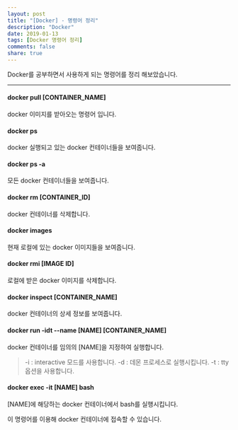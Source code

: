 ```yaml
---
layout: post
title: "[Docker] - 명령어 정리"
description: "Docker"
date: 2019-01-13
tags: [Docker 명령어 정리]
comments: false
share: true
---
```


Docker를 공부하면서 사용하게 되는 명령어를 정리 해보았습니다.

---

#### docker pull [CONTAINER_NAME]

docker 이미지를 받아오는 명령어 입니다.

#### docker ps 

docker 실행되고 있는 docker 컨테이너들을 보여줍니다.

#### docker ps -a 

모든 docker 컨테이너들을 보여줍니다.

#### docker rm [CONTAINER_ID]

docker 컨테이너를 삭제합니다.

#### docker images

현재 로컬에 있는 docker 이미지들을 보여줍니다.

#### docker rmi [IMAGE ID]

로컬에 받은 docker 이미지를 삭제합니다.

#### docker inspect [CONTAINER_NAME]

docker 컨테이너의 상세 정보를 보여줍니다.

#### docker run -idt --name [NAME] [CONTAINER_NAME]

docker 컨테이너를 임의의 [NAME]을 지정하여 실행합니다.

> -i : interactive 모드를 사용합니다.
> -d : 데몬 프로세스로 실행시킵니다.
> -t : tty 옵션을 사용합니다.

#### docker exec -it [NAME] bash

[NAME]에 해당하는 docker 컨테이너에서 bash를 실행시킵니다.

이 명령어를 이용해 docker 컨테이너에 접속할 수 있습니다.
